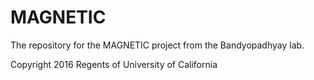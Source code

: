# MAGNETIC
The repository for the MAGNETIC project from the Bandyopadhyay lab.



Copyright 2016 Regents of University of California
